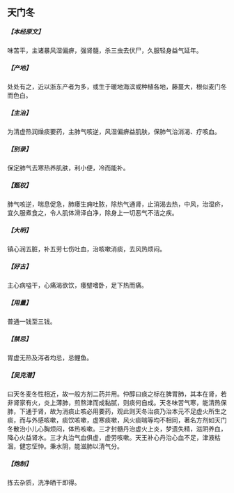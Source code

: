 ## 天门冬

##### 【本经原文】
味苦平，主诸暴风湿偏痹，强肾髓，杀三虫去伏尸，久服轻身益气延年。
##### 【产地】
处处有之，近以浙东产者为多，或生于暖地海滨或种植各地，藤蔓大，根似麦门冬而色白。
##### 【主治】
为清虚热润燥痰要药，主肺气咳逆，风湿偏痹益肌肤，保肺气治消渴、疗咳血。
##### 【别录】
保定肺气去寒热养肌肤，利小便，冷而能补。
##### 【甄权】
肺气咳逆，喘息促急，肺痿生痈吐脓，除热气通肾，止消渴去热，中风，治湿疥，宜久服煮食之，令人肌体滑泽白净，除身上一切恶气不洁之疾。
##### 【大明】
镇心润五脏，补五劳七伤吐血，治咳嗽消痰，去风热烦闷。
##### 【好古】
主心病嗌干，心痛渴欲饮，痿躄嗜卧，足下热而痛。
##### 【用量】
普通一钱至三钱。
##### 【禁忌】
胃虚无热及泻者均忌，忌鲤鱼。
##### 【吴克潜】
曰天冬麦冬性相近，故一般方剂二药并用。仲醇曰痰之标在脾胃肺，其本在肾，若非肾家有火，炎上薄肺，煎熬津而成黏腻，则痰何自成。天冬味苦气寒，能清热保肺，下通于肾，故为消痰止咳必用要药，观此则天冬治痰乃治本元不足虚火所生之痰，而与外感咳嗽，痰饮咳嗽，虚寒痰嗽，风火痰喘等均不相同，著名方剂如天门冬散治小儿心胸烦闷，体热咳嗽。三才封髓丹治虚火上炎，梦遗失精，滋阴养血，降心火益肾水。三才丸治气血俱虚，虚劳咳嗽。天王补心丹治心血不足，津液枯涸，健忘怔忡。秉水阴，能滋肺以清气分。
##### 【炮制】
拣去杂质，洗净晒干即得。